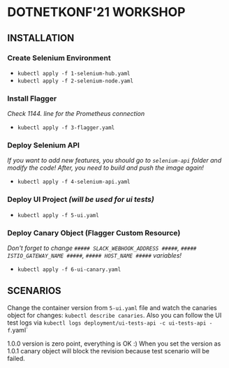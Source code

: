 # DOTNETKONF'21 WORKSHOP

## INSTALLATION

### Create Selenium Environment

- `kubectl apply -f 1-selenium-hub.yaml`
- `kubectl apply -f 2-selenium-node.yaml`

### Install Flagger

_Check 1144. line for the Prometheus connection_

- `kubectl apply -f 3-flagger.yaml`

### Deploy Selenium API

_If you want to add new features, you should go to `selenium-api` folder and modify the code! After, you need to build and push the image again!_

- `kubectl apply -f 4-selenium-api.yaml`

### Deploy UI Project _(will be used for ui tests)_

- `kubectl apply -f 5-ui.yaml`

### Deploy Canary Object (Flagger Custom Resource)

_Don't forget to change `##### SLACK_WEBHOOK_ADDRESS #####`, `##### ISTIO_GATEWAY_NAME #####`, `##### HOST_NAME #####` variables!_

- `kubectl apply -f 6-ui-canary.yaml`

## SCENARIOS

Change the container version from `5-ui.yaml` file and watch the canaries object for changes: `kubectl describe canaries`. Also you can follow the UI test logs via `kubectl logs deployment/ui-tests-api -c ui-tests-api -f`.yaml`

1.0.0 version is zero point, everything is OK :) When you set the version as 1.0.1 canary object will block the revision because test scenario will be failed.
